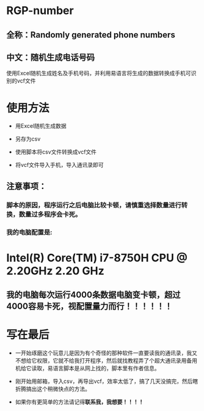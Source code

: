 # RGP-number
## 全称：Randomly generated phone numbers
## 中文：随机生成电话号码
使用Excel随机生成姓名及手机号码，并利用易语言将生成的数据转换成手机可识别的vcf文件

# 使用方法
* 用Excel随机生成数据

* 另存为csv

* 使用脚本将csv文件转换成vcf文件

* 将vcf文件导入手机，导入通讯录即可

## 注意事项：
###   脚本的原因，程序运行之后电脑比较卡顿，请慎重选择数量进行转换，数量过多程序会卡死。
###   我的电脑配置是:
#     **Intel(R) Core(TM) i7-8750H CPU @ 2.20GHz   2.20 GHz**
##    我的电脑每次运行4000条数据电脑变卡顿，超过4000容易卡死，视配置量力而行！！！！！！


# 写在最后
* 一开始琢磨这个玩意儿是因为有个奇怪的那种软件一直要读我的通讯录，我又不想给它权限，它就不给我打开程序，然后就找教程弄了个超大通讯录用备用机给它读取，易语言脚本是从网上找的，脚本里有作者信息。

* 刚开始用邮箱，导入csv，再导出vcf，效率太低了，搞了几天没搞完，然后瞎折腾搞出这个稍微快点的方法。

* 如果你有更简单的方法请记得**联系我，我想要！！！！**

